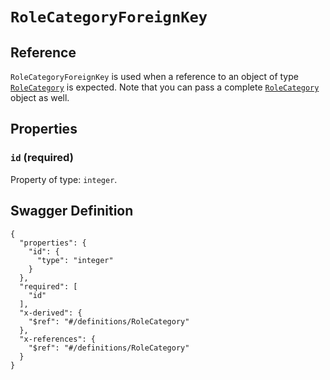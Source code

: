 # `RoleCategoryForeignKey` #





## Reference ##

`RoleCategoryForeignKey` is used when a reference to an object of type [`RoleCategory`](./../definitions/RoleCategory.mkd) is expected.
Note that you can pass a complete [`RoleCategory`](./../definitions/RoleCategory.mkd) object as well.


## Properties ##

### `id` (required) ###




Property of type: `integer`.







## Swagger Definition ##

    {
      "properties": {
        "id": {
          "type": "integer"
        }
      }, 
      "required": [
        "id"
      ], 
      "x-derived": {
        "$ref": "#/definitions/RoleCategory"
      }, 
      "x-references": {
        "$ref": "#/definitions/RoleCategory"
      }
    }
